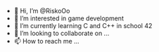 - 👋 Hi, I’m @RiskoOo
- 👀 I’m interested in game development
- 🌱 I’m currently learning C and C++ in school 42
- 💞️ I’m looking to collaborate on ...
- 📫 How to reach me ...

<!---
RiskoOo/RiskoOo is a ✨ special ✨ repository because its `README.md` (this file) appears on your GitHub profile.
You can click the Preview link to take a look at your changes.
--->
